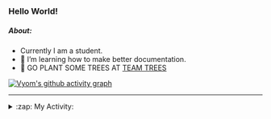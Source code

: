 ### Hello World!

##### About:
- Currently I am a student.
- 🌱 I’m learning how to make better documentation.
- 🌱 GO PLANT SOME TREES AT [TEAM TREES](https://teamtrees.org/)

[![Vyom's github activity graph](https://activity-graph.herokuapp.com/graph?username=Vyvy-vi)](https://github.com/ashutosh00710/github-readme-activity-graph)

---
<details>
  <summary>:zap: My Activity:</summary>
  
<!--START_SECTION:waka-->
![Code Time](http://img.shields.io/badge/Code%20Time-835%20hrs%2015%20mins-blue)

**I'm a Night 🦉** 

```text
🌞 Morning    91 commits     ██░░░░░░░░░░░░░░░░░░░░░░░   8.59% 
🌆 Daytime    297 commits    ███████░░░░░░░░░░░░░░░░░░   28.05% 
🌃 Evening    348 commits    ████████░░░░░░░░░░░░░░░░░   32.86% 
🌙 Night      323 commits    ███████░░░░░░░░░░░░░░░░░░   30.5%

```
📅 **I'm Most Productive on Sunday** 

```text
Monday       141 commits    ███░░░░░░░░░░░░░░░░░░░░░░   13.31% 
Tuesday      144 commits    ███░░░░░░░░░░░░░░░░░░░░░░   13.6% 
Wednesday    178 commits    ████░░░░░░░░░░░░░░░░░░░░░   16.81% 
Thursday     143 commits    ███░░░░░░░░░░░░░░░░░░░░░░   13.5% 
Friday       125 commits    ███░░░░░░░░░░░░░░░░░░░░░░   11.8% 
Saturday     99 commits     ██░░░░░░░░░░░░░░░░░░░░░░░   9.35% 
Sunday       229 commits    █████░░░░░░░░░░░░░░░░░░░░   21.62%

```


📊 **This Week I Spent My Time On** 

```text
🔥 Editors: 
No Activity Tracked This Week

🐱‍💻 Projects: 
No Activity Tracked This Week

```


 Last Updated on 21/07/2022 13:16:38 UTC
<!--END_SECTION:waka-->
</details>
